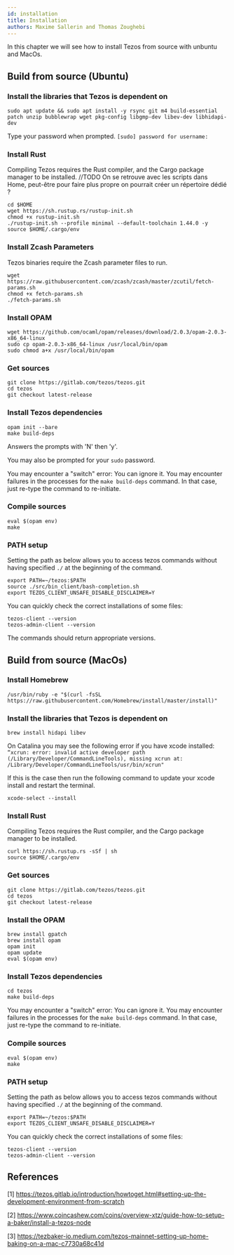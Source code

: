 ```yaml
---
id: installation
title: Installation
authors: Maxime Sallerin and Thomas Zoughebi
---
```


In this chapter we will see how to install Tezos from source with unbuntu and MacOs.

## Build from source (Ubuntu)

### Install the libraries that Tezos is dependent on

```shell
sudo apt update && sudo apt install -y rsync git m4 build-essential patch unzip bubblewrap wget pkg-config libgmp-dev libev-dev libhidapi-dev
```

Type your password when prompted.
`[sudo] password for username:`

### Install Rust

Compiling Tezos requires the Rust compiler, and the Cargo package manager to be installed.
//TODO On se retrouve avec les scripts dans Home, peut-être pour faire plus propre on pourrait créer un répertoire dédié ?

```shell
cd $HOME
wget https://sh.rustup.rs/rustup-init.sh
chmod +x rustup-init.sh
./rustup-init.sh --profile minimal --default-toolchain 1.44.0 -y
source $HOME/.cargo/env
```

### Install Zcash Parameters

Tezos binaries require the Zcash parameter files to run.

```shell
wget https://raw.githubusercontent.com/zcash/zcash/master/zcutil/fetch-params.sh
chmod +x fetch-params.sh
./fetch-params.sh
```

### Install OPAM

```shell
wget https://github.com/ocaml/opam/releases/download/2.0.3/opam-2.0.3-x86_64-linux
sudo cp opam-2.0.3-x86_64-linux /usr/local/bin/opam
sudo chmod a+x /usr/local/bin/opam
```

### Get sources

```shell
git clone https://gitlab.com/tezos/tezos.git
cd tezos
git checkout latest-release
```

### Install Tezos dependencies

```shell
opam init --bare
make build-deps
```

Answers the prompts with 'N' then 'y'.

You may also be prompted for your `sudo` password.

You may encounter a "switch" error: You can ignore it. You may encounter failures in the processes for the `make build-deps` command. In that case, just re-type the command to re-initiate.

### Compile sources

```shell
eval $(opam env)
make
```

### PATH setup

Setting the path as below allows you to access tezos commands without having specified `./` at the beginning of the command.

```shell
export PATH=~/tezos:$PATH
source ./src/bin_client/bash-completion.sh
export TEZOS_CLIENT_UNSAFE_DISABLE_DISCLAIMER=Y
```

You can quickly check the correct installations of some files:
```shell
tezos-client --version
tezos-admin-client --version
```

The commands should return appropriate versions.

## Build from source (MacOs)

### Install Homebrew

```shell
/usr/bin/ruby -e "$(curl -fsSL https://raw.githubusercontent.com/Homebrew/install/master/install)"
```

### Install the libraries that Tezos is dependent on

```shell
brew install hidapi libev
```

On Catalina you may see the following error if you have xcode installed:
`“xcrun: error: invalid active developer path (/Library/Developer/CommandLineTools), missing xcrun at: /Library/Developer/CommandLineTools/usr/bin/xcrun"`

If this is the case then run the following command to update your xcode install and restart the terminal.

```shell
xcode-select --install
```

### Install Rust

Compiling Tezos requires the Rust compiler, and the Cargo package manager to be installed.

```shell
curl https://sh.rustup.rs -sSf | sh
source $HOME/.cargo/env
```

### Get sources

```shell
git clone https://gitlab.com/tezos/tezos.git
cd tezos
git checkout latest-release
```

### Install the OPAM

```shell
brew install gpatch
brew install opam
opam init
opam update
eval $(opam env)
```

### Install Tezos dependencies

```shell
cd tezos
make build-deps 
```

You may encounter a "switch" error: You can ignore it. You may encounter failures in the processes for the `make build-deps` command. In that case, just re-type the command to re-initiate.

### Compile sources

```shell
eval $(opam env)
make
```

### PATH setup

Setting the path as below allows you to access tezos commands without having specified `./` at the beginning of the command.

```shell
export PATH=~/tezos:$PATH
export TEZOS_CLIENT_UNSAFE_DISABLE_DISCLAIMER=Y
```

You can quickly check the correct installations of some files:
```shell
tezos-client --version
tezos-admin-client --version
```

## References

[1] https://tezos.gitlab.io/introduction/howtoget.html#setting-up-the-development-environment-from-scratch

[2] https://www.coincashew.com/coins/overview-xtz/guide-how-to-setup-a-baker/install-a-tezos-node

[3] https://tezbaker-io.medium.com/tezos-mainnet-setting-up-home-baking-on-a-mac-c7730a68c41d
